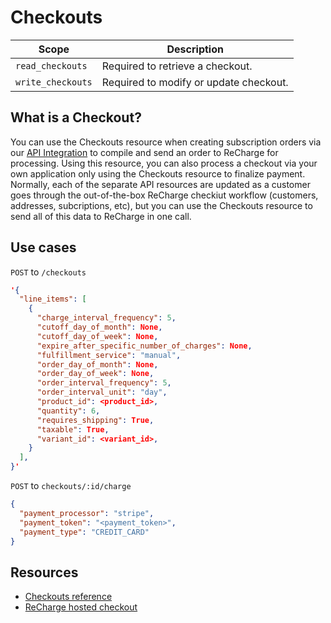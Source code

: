 # Checkouts
|Scope|Description|
|-|-|
|`read_checkouts`| Required to retrieve a checkout.|
|`write_checkouts`| Required to modify or update checkout.|

## What is a Checkout?
You can use the Checkouts resource when creating subscription orders via our [API Integration](headless-overview.md) to compile and send an order to ReCharge for processing. Using this resource, you can also process a checkout via your own application only using the Checkouts resource to finalize payment. Normally, each of the separate API resources are updated as a customer goes through the out-of-the-box ReCharge checkiut workflow (customers, addresses, subcriptions, etc), but you can use the Checkouts resource to send all of this data to ReCharge in one call.

## Use cases
<!--
type: tab
title: Creating a Checkout
-->
`POST` to `/checkouts`

```json
'{
  "line_items": [
    {
      "charge_interval_frequency": 5,
      "cutoff_day_of_month": None,
      "cutoff_day_of_week": None,
      "expire_after_specific_number_of_charges": None,
      "fulfillment_service": "manual",
      "order_day_of_month": None,
      "order_day_of_week": None,
      "order_interval_frequency": 5,
      "order_interval_unit": "day",
      "product_id": <product_id>,
      "quantity": 6,
      "requires_shipping": True,
      "taxable": True,
      "variant_id": <variant_id>,
    }
  ],
}'
```

<!--
type: tab
title: Finalize processing checkout
-->

`POST` to `checkouts/:id/charge`

```json
{
  "payment_processor": "stripe",
  "payment_token": "<payment_token>",
  "payment_type": "CREDIT_CARD"
}
```

<!-- type: tab-end -->

## Resources
- [Checkouts reference](https://developer.rechargepayments.com/#checkouts)
- [ReCharge hosted checkout](recharge-hosted-checkout.md)